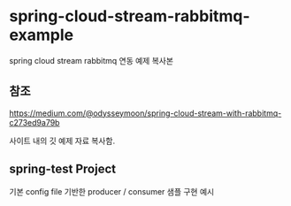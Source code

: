 # spring-cloud-stream-rabbitmq-example
spring cloud stream rabbitmq 연동 예제 복사본

## 참조
https://medium.com/@odysseymoon/spring-cloud-stream-with-rabbitmq-c273ed9a79b

사이트 내의 깃 예제 자료 복사함.

## spring-test Project

기본 config file 기반한 producer / consumer 샘플 구현 예시

